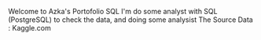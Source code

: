 Welcome to Azka's Portofolio SQL
I'm do some analyst with SQL (PostgreSQL) to check the data, and doing some analysist
The Source Data : Kaggle.com

